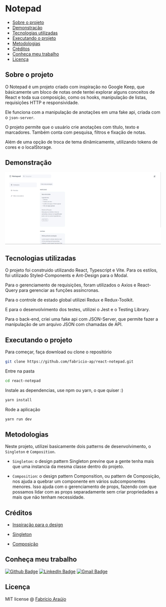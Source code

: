 # Notepad

- [Sobre o projeto](#sobre-o-projeto)
- [Demonstração](#Demonstração)
- [Tecnologias utilizadas](#tecnologias-utilizadas)
- [Executando o projeto](#executando-o-rojeto)
- [Metodologias](#metodologias)
- [Créditos](#créditos)
- [Conheça meu trabalho](#conheça-meu-trabalho)
- [Licença](#licença)

## Sobre o projeto

O Notepad é um projeto criado com inspiração no Google Keep, que básicamente um bloco de notas onde tentei explorar alguns conceitos de React e toda sua composição, como os hooks, manipulação de listas, requisições HTTP e responsividade.

Ele funciona com a manipulação de anotações em uma fake api, criada com o `json-server`.

O projeto permite que o usuário crie anotações com título, texto e marcadores. Também conta com pesquisa, filtros e fixação de notas.

Além de uma opção de troca de tema dinâmicamente, utilizando tokens de cores e o localStorage.

## Demonstração

![Screenshot](/src/assets/image/Screenshot.png)

## Tecnologias utilizadas

O projeto foi construido utilizando React, Typescript e Vite. Para os estilos, foi utilizado Styled-Components e Ant-Design para o Modal.

Para o gerenciamento de requisições, foram utilizados o Axios e React-Query para gerenciar as funções assíncronas.

Para o controle de estado global utilizei Redux e Redux-Toolkit.

E para o desenvolvimento dos testes, utilizei o Jest e o Testing Library.

Para o back-end, criei uma fake api com JSON-Server, que permite fazer a manipulação de um arquivo JSON com chamadas de API.

## Executando o projeto

Para começar, faça download ou clone o repositório

```bash
git clone https://github.com/fabricio-ap/react-notepad.git
```

Entre na pasta

```bash
cd react-notepad
```

Instale as dependencias, use npm ou yarn, o que quiser :)

```bash
yarn install
```

Rode a aplicação

```bash
yarn run dev
```

## Metodologias

Neste projeto, utilizei basicamente dois patterns de desenvolvimento, o `Singleton` e `Composition`.

- `Singleton`: o design pattern Singleton previne que a gente tenha mais que uma instancia da mesma classe dentro do projeto.

- `Composition`: o design pattern Componsition, ou pattern de Composição, nos ajuda a quebrar um componente em vários subcomponentes menores. Isso ajuda com o gerenciamento de props, fazendo com que possamos lidar com as props separadamente sem criar propriedades a mais que não tenham necessidade.

## Créditos

- [Inspiração para o design](https://www.behance.net/gallery/123490539/Noto-Notepad-app?tracking_source=search_projects|notepad)

- [Singleton](https://refactoring.guru/design-patterns/singleton/typescript/example)
- [Composição](https://dev.to/ricardolmsilva/composition-pattern-in-react-28mj)

## Conheça meu trabalho

[![Github Badge](https://img.shields.io/badge/-Github-000?style=for-the-badge&logo=Github&logoColor=white&link=https://github.com/fabricio-ap/)](https://github.com/fabricio-ap/)
[![LinkedIn Badge](https://img.shields.io/badge/-LinkedIn-0A66C2?logo=linkedin&logoColor=white&style=for-the-badge&link=https://www.linkedin.com/in/fabricioapereira/)](https://www.linkedin.com/in/fabricioapereira/)
[![Gmail Badge](https://img.shields.io/badge/-Gmail-FF0000?style=for-the-badge&labelColor=FF0000&logo=gmail&logoColor=white&link=mailto:<fabricioaraujo051@gmail.com>)](mailto:<fabricioaraujo051@gmail.com>)

## Licença

MIT license @ [Fabrício Araújo](https://github.com/fabricio-ap)
